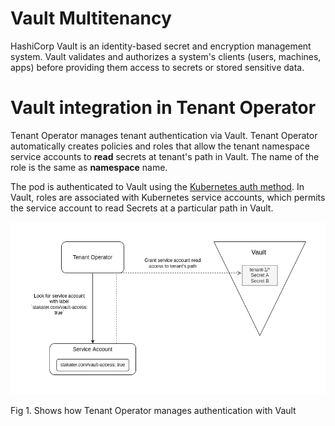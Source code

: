 # Vault Multitenancy

HashiCorp Vault is an identity-based secret and encryption management system. Vault validates and authorizes a system's clients (users, machines, apps) before providing them access to secrets or stored sensitive data.

# Vault integration in Tenant Operator

Tenant Operator manages tenant authentication via Vault. Tenant Operator automatically creates policies and roles that allow the tenant namespace service accounts to **read** secrets at tenant's path in Vault. The name of the role is the same as **namespace** name.

The pod is authenticated to Vault using the [Kubernetes auth method](https://www.Vaultproject.io/docs/auth/kubernetes). In Vault, roles are associated with Kubernetes service accounts, which permits the service account to read Secrets at a particular path in Vault.

![image](./images/to-vault-multitenancy.png)

Fig 1. Shows how Tenant Operator manages authentication with Vault
